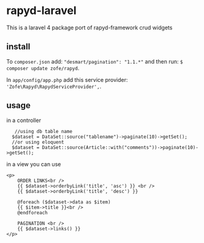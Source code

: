 rapyd-laravel
=============


This is a laravel 4 package port of rapyd-framework crud widgets


## install 


To `composer.json` add: `"desmart/pagination": "1.1.*"` 
and then run: `$ composer update zofe/rapyd`.

In `app/config/app.php` add this service provider: `'Zofe\Rapyd\RapydServiceProvider',`.

## usage 

in a controller 
```
   //using db table name
  $dataset = DataSet::source("tablename")->paginate(10)->getSet();
  //or using eloquent
  $dataset = DataSet::source(Article::with("comments"))->paginate(10)->getSet();

```

in a view you can use

```
<p>
    ORDER LINKS<br />
    {{ $dataset->orderbyLink('title', 'asc') }} <br />
    {{ $dataset->orderbyLink('title', 'desc') }}

    @foreach ($dataset->data as $item)
    {{ $item->title }}<br />
    @endforeach

    PAGINATION <br />
    {{ $dataset->links() }}    
</p>
```